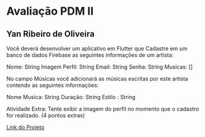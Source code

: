 # Avaliação PDM II

## Yan Ribeiro de Oliveira

Você deverá desenvolver um aplicativo em Flutter que Cadastre em um banco de dados Firebase as seguintes informações de um artista:

Nome: String
Imagem Perfil: String
Email: String
Senha: String
Musicas: []

No campo Músicas você adicionará as músicas escritas por este artista contendo as seguintes informações:

Nome Musica: String
Duração: String
Estilo : String

Atividade Extra: Tente exibir a imagem do perfil no momento que o cadastro for realizado. (4 pontos extras)

[Link do Projeto](https://github.com/Yan22Oliveira/Avalia-o-PDM-II.git)

